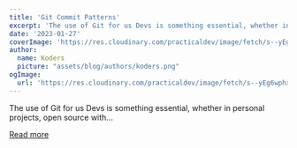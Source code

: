```yaml
---
title: 'Git Commit Patterns'
excerpt: 'The use of Git for us Devs is something essential, whether in personal projects, open source with...'
date: '2023-01-27'
coverImage: 'https://res.cloudinary.com/practicaldev/image/fetch/s--yEg6wphx--/c_imagga_scale,f_auto,fl_progressive,h_420,q_auto,w_1000/https://dev-to-uploads.s3.amazonaws.com/uploads/articles/tjpuzy352lt8udzoex4i.png'
author:
  name: Koders
  picture: "assets/blog/authors/koders.png"
ogImage:
  url: 'https://res.cloudinary.com/practicaldev/image/fetch/s--yEg6wphx--/c_imagga_scale,f_auto,fl_progressive,h_420,q_auto,w_1000/https://dev-to-uploads.s3.amazonaws.com/uploads/articles/tjpuzy352lt8udzoex4i.png'
---
```


The use of Git for us Devs is something essential, whether in personal projects, open source with...

[Read more](https://dev.to/jasonh33/git-commit-patterns-5dm7)
